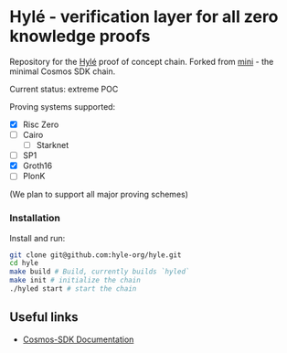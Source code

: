 # Hylé - verification layer for all zero knowledge proofs

Repository for the [Hylé](https://hyle.eu) proof of concept chain.
Forked from [mini](https://github.com/cosmosregistry/chain-minimal) - the minimal Cosmos SDK chain.

Current status: extreme POC

Proving systems supported:
 - [x] Risc Zero
 - [ ] Cairo
   - [ ] Starknet
 - [ ] SP1
 - [x] Groth16
 - [ ] PlonK

(We plan to support all major proving schemes)

### Installation

Install and run:

```sh
git clone git@github.com:hyle-org/hyle.git
cd hyle
make build # Build, currently builds `hyled`
make init # initialize the chain
./hyled start # start the chain
```

## Useful links

* [Cosmos-SDK Documentation](https://docs.cosmos.network/)

